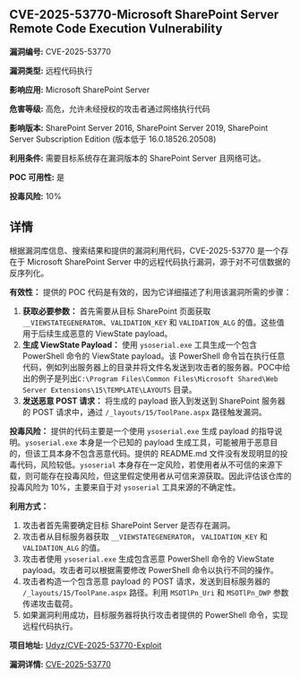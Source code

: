 ## CVE-2025-53770-Microsoft SharePoint Server Remote Code Execution Vulnerability

**漏洞编号:** CVE-2025-53770

**漏洞类型:** 远程代码执行

**影响应用:** Microsoft SharePoint Server

**危害等级:** 高危，允许未经授权的攻击者通过网络执行代码

**影响版本:** SharePoint Server 2016, SharePoint Server 2019, SharePoint Server Subscription Edition (版本低于 16.0.18526.20508)

**利用条件:** 需要目标系统存在漏洞版本的 SharePoint Server 且网络可达。

**POC 可用性:** 是

**投毒风险:** 10%

## 详情

根据漏洞库信息、搜索结果和提供的漏洞利用代码，CVE-2025-53770 是一个存在于 Microsoft SharePoint Server 中的远程代码执行漏洞，源于对不可信数据的反序列化。

**有效性：**
提供的 POC 代码是有效的，因为它详细描述了利用该漏洞所需的步骤：

1.  **获取必要参数：** 首先需要从目标 SharePoint 页面获取 `__VIEWSTATEGENERATOR`、`VALIDATION_KEY` 和 `VALIDATION_ALG` 的值。这些值用于后续生成恶意的 ViewState payload。
2.  **生成 ViewState Payload：** 使用 `ysoserial.exe` 工具生成一个包含 PowerShell 命令的 ViewState payload。该 PowerShell 命令旨在执行任意代码，例如列出服务器上的目录并将文件名发送到攻击者的服务器。POC中给出的例子是列出`C:\Program Files\Common Files\Microsoft Shared\Web Server Extensions\15\TEMPLATE\LAYOUTS` 目录。
3.  **发送恶意 POST 请求：** 将生成的 payload 嵌入到发送到 SharePoint 服务器的 POST 请求中，通过 `/_layouts/15/ToolPane.aspx` 路径触发漏洞。

**投毒风险：**
提供的代码主要是一个使用 `ysoserial.exe` 生成 payload 的指导说明。`ysoserial.exe` 本身是一个已知的 payload 生成工具，可能被用于恶意目的，但该工具本身不包含恶意代码。提供的 README.md 文件没有发现明显的投毒代码，风险较低。`ysoserial` 本身存在一定风险，若使用者从不可信的来源下载，则可能存在投毒风险，但这里假定使用者从可信来源获取。因此评估该仓库的投毒风险为 10%，主要来自于对 `ysoserial` 工具来源的不确定性。

**利用方式：**
1.  攻击者首先需要确定目标 SharePoint Server 是否存在漏洞。
2.  攻击者从目标服务器获取 `__VIEWSTATEGENERATOR`， `VALIDATION_KEY` 和 `VALIDATION_ALG` 的值。
3.  攻击者使用 `ysoserial.exe` 生成包含恶意 PowerShell 命令的 ViewState payload。攻击者可以根据需要修改 PowerShell 命令以执行不同的操作。
4.  攻击者构造一个包含恶意 payload 的 POST 请求，发送到目标服务器的 `/_layouts/15/ToolPane.aspx` 路径。利用 `MSOTlPn_Uri` 和 `MSOTlPn_DWP` 参数传递攻击载荷。
5.  如果漏洞利用成功，目标服务器将执行攻击者提供的 PowerShell 命令，实现远程代码执行。

**项目地址:** [Udyz/CVE-2025-53770-Exploit](https://github.com/Udyz/CVE-2025-53770-Exploit)

**漏洞详情:** [CVE-2025-53770](https://nvd.nist.gov/vuln/detail/CVE-2025-53770)